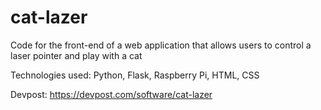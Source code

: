# cat-lazer
Code for the front-end of a web application that allows users to control a laser pointer and play with a cat

Technologies used: Python, Flask, Raspberry Pi, HTML, CSS

Devpost: https://devpost.com/software/cat-lazer
